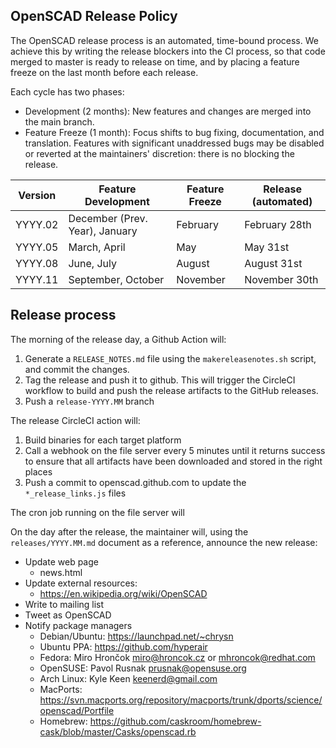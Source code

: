 OpenSCAD Release Policy
-----------------------

The OpenSCAD release process is an automated, time-bound process. We achieve this by writing the
release blockers into the CI process, so that code merged to master is ready to release on time, and
by placing a feature freeze on the last month before each release.

Each cycle has two phases:

 - Development (2 months): New features and changes are merged into the main branch.
 - Feature Freeze (1 month): Focus shifts to bug fixing, documentation, and translation. Features 
   with significant unaddressed bugs may be disabled or reverted at the maintainers' discretion:
   there is no blocking the release.

| Version | Feature Development            | Feature Freeze | Release (automated) |
|---------|--------------------------------|----------------|---------------------|
| YYYY.02 | December (Prev. Year), January | February       | February 28th       |
| YYYY.05 | March, April                   | May            | May 31st            |
| YYYY.08 | June, July                     | August         | August 31st         |
| YYYY.11 | September, October             | November       | November 30th       |

## Release process

The morning of the release day, a Github Action will:

1. Generate a `RELEASE_NOTES.md` file using the `makereleasenotes.sh` script, and commit the changes. 
2. Tag the release and push it to github. This will trigger the CircleCI workflow to build and push the release
   artifacts to the GitHub releases.
3. Push a `release-YYYY.MM` branch

The release CircleCI action will:

1. Build binaries for each target platform
2. Call a webhook on the file server every 5 minutes until it returns success to ensure that all artifacts have been downloaded and stored in the right places
3. Push a commit to openscad.github.com to update the `*_release_links.js` files

The cron job running on the file server will

On the day after the release, the maintainer will, using the `releases/YYYY.MM.md` document as a
reference, announce the new release:

- Update web page
    - news.html
- Update external resources:
    - https://en.wikipedia.org/wiki/OpenSCAD
- Write to mailing list
- Tweet as OpenSCAD
- Notify package managers
    - Debian/Ubuntu: https://launchpad.net/~chrysn
    - Ubuntu PPA: https://github.com/hyperair
    - Fedora: Miro Hrončok <miro@hroncok.cz> or <mhroncok@redhat.com>
    - OpenSUSE: Pavol Rusnak <prusnak@opensuse.org>
    - Arch Linux: Kyle Keen <keenerd@gmail.com>
    - MacPorts: https://svn.macports.org/repository/macports/trunk/dports/science/openscad/Portfile
    - Homebrew: https://github.com/caskroom/homebrew-cask/blob/master/Casks/openscad.rb
